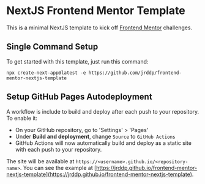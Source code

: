 # NextJS Frontend Mentor Template

This is a minimal NextJS template to kick off [Frontend Mentor](https://www.frontendmentor.io/) challenges.

## Single Command Setup

To get started with this template, just run this command:

`npx create-next-app@latest -e https://github.com/jrddp/frontend-mentor-nextjs-template`

## Setup GitHub Pages Autodeployment

A workflow is include to build and deploy after each push to your repository. To enable it:

- On your GitHub repository, go to 'Settings' > 'Pages'
- Under **Build and deployment**, change `Source` to `GitHub Actions`
- GitHub Actions will now automatically build and deploy as a static site with each push to your repository.

The site will be available at `https://<username>.github.io/<repository-name>`. You can see the example at [https://jrddp.github.io/frontend-mentor-nextjs-template](https://jrddp.github.io/frontend-mentor-nextjs-template).

